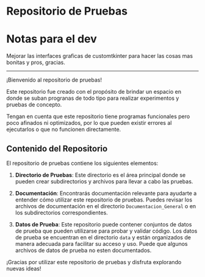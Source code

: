 # Repositorio de Pruebas

# Notas para el dev

Mejorar las interfaces graficas de customtkinter para hacer las cosas mas bonitas y pros, gracias.

---------

¡Bienvenido al repositorio de pruebas!

Este repositorio fue creado con el propósito de brindar un espacio en donde se suban progranas de todo tipo para realizar experimentos y pruebas de concepto.

Tengan en cuenta que este repositorio tiene programas funcionales pero poco afinados ni optimizados, por lo que pueden existir errores al ejecutarlos o que no funcionen directamente.

## Contenido del Repositorio

El repositorio de pruebas contiene los siguientes elementos:

1. **Directorio de Pruebas**: Este directorio es el área principal donde se pueden crear subdirectorios y archivos para llevar a cabo las pruebas.

2. **Documentación**: Encontrarás documentación relevante para ayudarte a entender cómo utilizar este repositorio de pruebas. Puedes revisar los archivos de documentación en el directorio `Documentacion_General` o en los subdirectorios correspondientes.

3. **Datos de Prueba**: Este repositorio puede contener conjuntos de datos de prueba que pueden utilizarse para probar y validar código. Los datos de prueba se encuentran en el directorio `data` y están organizados de manera adecuada para facilitar su acceso y uso.
Puede que algunos archivos de datos de prueba no esten documentados.

¡Gracias por utilizar este repositorio de pruebas y disfruta explorando nuevas ideas!
